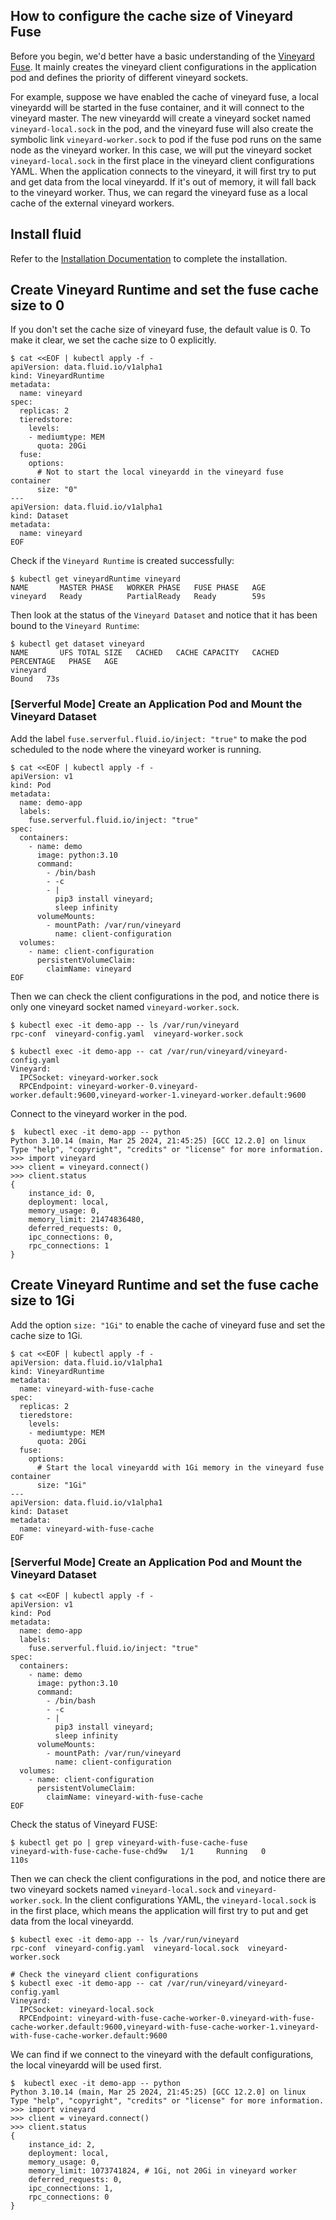## How to configure the cache size of Vineyard Fuse

Before you begin, we'd better have a basic understanding of the [Vineyard Fuse](https://github.com/v6d-io/v6d/tree/main/docker/vineyard-fluid-fuse). It mainly creates the vineyard client configurations in the application pod and defines the priority of different vineyard sockets.

For example, suppose we have enabled the cache of vineyard fuse, a local vineyardd will be started in the fuse container, and it will connect to the vineyard master. The new vineyardd will create a vineyard socket named `vineyard-local.sock` in the pod, and the vineyard fuse will also create the symbolic link `vineyard-worker.sock` to pod if the fuse pod runs on the same node as the vineyard worker. In this case, we will put the vineyard socket `vineyard-local.sock` in the first place in the vineyard client configurations YAML. When the application connects to the vineyard, it will first try to put and get data from the local vineyardd. If it's out of memory, it will fall back to the vineyard worker. Thus, we can regard the vineyard fuse as a local cache of the external vineyard workers.

## Install fluid

Refer to the [Installation Documentation](../../userguide/install.md) to complete the installation.

## Create Vineyard Runtime and set the fuse cache size to 0

If you don't set the cache size of vineyard fuse, the default value is 0. To make it
clear, we set the cache size to 0 explicitly.

```shell
$ cat <<EOF | kubectl apply -f -
apiVersion: data.fluid.io/v1alpha1
kind: VineyardRuntime
metadata:
  name: vineyard
spec:
  replicas: 2
  tieredstore:
    levels:
    - mediumtype: MEM
      quota: 20Gi
  fuse:
    options:
      # Not to start the local vineyardd in the vineyard fuse container
      size: "0"
---
apiVersion: data.fluid.io/v1alpha1
kind: Dataset
metadata:
  name: vineyard
EOF
```

Check if the `Vineyard Runtime` is created successfully:

```shell
$ kubectl get vineyardRuntime vineyard 
NAME       MASTER PHASE   WORKER PHASE   FUSE PHASE   AGE
vineyard   Ready          PartialReady   Ready        59s
```

Then look at the status of the `Vineyard Dataset` and notice that it has been bound to the `Vineyard Runtime`:

```shell
$ kubectl get dataset vineyard
NAME       UFS TOTAL SIZE   CACHED   CACHE CAPACITY   CACHED PERCENTAGE   PHASE   AGE
vineyard                                                                  Bound   73s
```

### [Serverful Mode] Create an Application Pod and Mount the Vineyard Dataset

Add the label `fuse.serverful.fluid.io/inject: "true"` to make the pod scheduled to the node where the vineyard worker is running.

```shell
$ cat <<EOF | kubectl apply -f -
apiVersion: v1
kind: Pod
metadata:
  name: demo-app
  labels:
    fuse.serverful.fluid.io/inject: "true"
spec:
  containers:
    - name: demo
      image: python:3.10
      command:
        - /bin/bash
        - -c
        - |
          pip3 install vineyard;
          sleep infinity
      volumeMounts:
        - mountPath: /var/run/vineyard
          name: client-configuration
  volumes:
    - name: client-configuration
      persistentVolumeClaim:
        claimName: vineyard
EOF
```

Then we can check the client configurations in the pod, and notice there is only one vineyard socket named `vineyard-worker.sock`.

```shell
$ kubectl exec -it demo-app -- ls /var/run/vineyard
rpc-conf  vineyard-config.yaml  vineyard-worker.sock

$ kubectl exec -it demo-app -- cat /var/run/vineyard/vineyard-config.yaml                    
Vineyard:
  IPCSocket: vineyard-worker.sock
  RPCEndpoint: vineyard-worker-0.vineyard-worker.default:9600,vineyard-worker-1.vineyard-worker.default:9600
```

Connect to the vineyard worker in the pod.

```shell
$  kubectl exec -it demo-app -- python
Python 3.10.14 (main, Mar 25 2024, 21:45:25) [GCC 12.2.0] on linux
Type "help", "copyright", "credits" or "license" for more information.
>>> import vineyard
>>> client = vineyard.connect()
>>> client.status
{
    instance_id: 0,
    deployment: local,
    memory_usage: 0,
    memory_limit: 21474836480,
    deferred_requests: 0,
    ipc_connections: 0,
    rpc_connections: 1
}
```

## Create Vineyard Runtime and set the fuse cache size to 1Gi

Add the option `size: "1Gi"` to enable the cache of vineyard fuse and set the cache size to 1Gi.

```shell
$ cat <<EOF | kubectl apply -f -
apiVersion: data.fluid.io/v1alpha1
kind: VineyardRuntime
metadata:
  name: vineyard-with-fuse-cache
spec:
  replicas: 2
  tieredstore:
    levels:
    - mediumtype: MEM
      quota: 20Gi
  fuse:
    options:
      # Start the local vineyardd with 1Gi memory in the vineyard fuse container
      size: "1Gi"
---
apiVersion: data.fluid.io/v1alpha1
kind: Dataset
metadata:
  name: vineyard-with-fuse-cache
EOF
```

### [Serverful Mode] Create an Application Pod and Mount the Vineyard Dataset

```shell
$ cat <<EOF | kubectl apply -f -
apiVersion: v1
kind: Pod
metadata:
  name: demo-app
  labels:
    fuse.serverful.fluid.io/inject: "true"
spec:
  containers:
    - name: demo
      image: python:3.10
      command:
        - /bin/bash
        - -c
        - |
          pip3 install vineyard;
          sleep infinity
      volumeMounts:
        - mountPath: /var/run/vineyard
          name: client-configuration
  volumes:
    - name: client-configuration
      persistentVolumeClaim:
        claimName: vineyard-with-fuse-cache
EOF
```

Check the status of Vineyard FUSE:

```shell
$ kubectl get po | grep vineyard-with-fuse-cache-fuse
vineyard-with-fuse-cache-fuse-chd9w   1/1     Running   0          110s
```

Then we can check the client configurations in the pod, and notice there are two vineyard sockets named `vineyard-local.sock` and `vineyard-worker.sock`. In the client
configurations YAML, the `vineyard-local.sock` is in the first place, which means the application will first try to put and get data from the local vineyardd.

```shell
$ kubectl exec -it demo-app -- ls /var/run/vineyard
rpc-conf  vineyard-config.yaml  vineyard-local.sock  vineyard-worker.sock

# Check the vineyard client configurations
$ kubectl exec -it demo-app -- cat /var/run/vineyard/vineyard-config.yaml                    
Vineyard:
  IPCSocket: vineyard-local.sock
  RPCEndpoint: vineyard-with-fuse-cache-worker-0.vineyard-with-fuse-cache-worker.default:9600,vineyard-with-fuse-cache-worker-1.vineyard-with-fuse-cache-worker.default:9600
```

We can find if we connect to the vineyard with the default configurations, the local
vineyardd will be used first.

```shell
$  kubectl exec -it demo-app -- python
Python 3.10.14 (main, Mar 25 2024, 21:45:25) [GCC 12.2.0] on linux
Type "help", "copyright", "credits" or "license" for more information.
>>> import vineyard
>>> client = vineyard.connect()
>>> client.status
{
    instance_id: 2,
    deployment: local,
    memory_usage: 0,
    memory_limit: 1073741824, # 1Gi, not 20Gi in vineyard worker
    deferred_requests: 0,
    ipc_connections: 1,
    rpc_connections: 0
}
```
